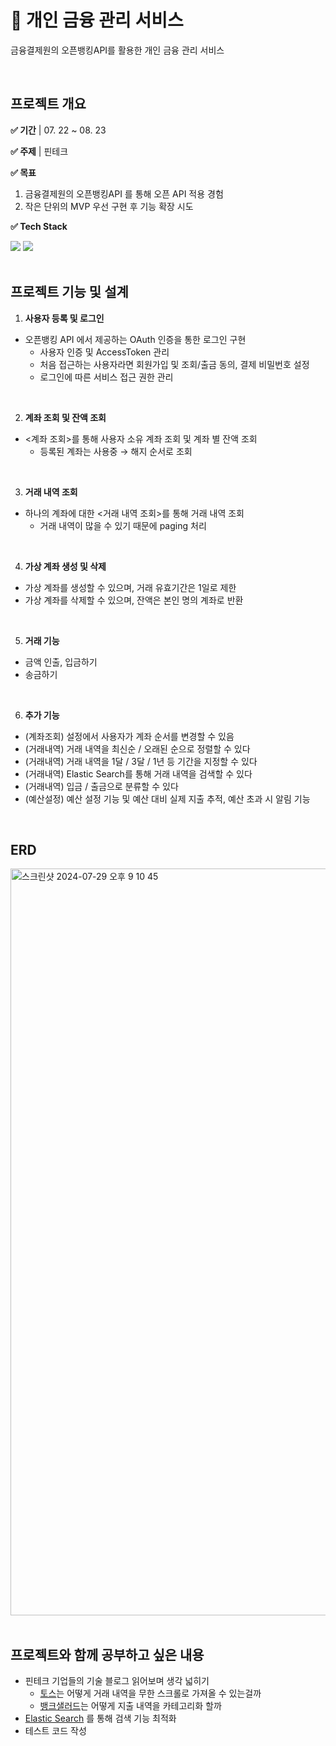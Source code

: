 # 💸 개인 금융 관리 서비스
금융결제원의 오픈뱅킹API를 활용한 개인 금융 관리 서비스

<br/>

## 프로젝트 개요

**✅ 기간** | 07. 22 ~ 08. 23

**✅ 주제** | 핀테크

**✅ 목표**
1. 금융결제원의 오픈뱅킹API 를 통해 오픈 API 적용 경험
2. 작은 단위의 MVP 우선 구현 후 기능 확장 시도

**✅ Tech Stack**
<div> 
  <img src="https://img.shields.io/badge/springboot-6DB33F?style=for-the-badge&logo=springboot&logoColor=white"> 
  <img src="https://img.shields.io/badge/postgresql-4169E1?style=for-the-badge&logo=postgresql&logoColor=white"> 
</div>


<br/>

## 프로젝트 기능 및 설계

1. **사용자 등록 및 로그인**
- 오픈뱅킹 API 에서 제공하는 OAuth 인증을 통한 로그인 구현
  - 사용자 인증 및 AccessToken 관리
  - 처음 접근하는 사용자라면 회원가입 및 조회/출금 동의, 결제 비밀번호 설정
  - 로그인에 따른 서비스 접근 권한 관리

<br/>

2. **계좌 조회 및 잔액 조회**
- <계좌 조회>를 통해 사용자 소유 계좌 조회 및 계좌 별 잔액 조회
  - 등록된 계좌는 사용중 → 해지 순서로 조회

<br/>

3. **거래 내역 조회**
- 하나의 계좌에 대한 <거래 내역 조회>를 통해 거래 내역 조회
  - 거래 내역이 많을 수 있기 때문에 paging 처리

<br/>

4. **가상 계좌 생성 및 삭제**
- 가상 계좌를 생성할 수 있으며, 거래 유효기간은 1일로 제한
- 가상 계좌를 삭제할 수 있으며, 잔액은 본인 명의 계좌로 반환

<br/>

5. **거래 기능**
- 금액 인출, 입금하기
- 송금하기

<br/>

6. **추가 기능**
- (계좌조회) 설정에서 사용자가 계좌 순서를 변경할 수 있음
- (거래내역) 거래 내역을 최신순 / 오래된 순으로 정렬할 수 있다
- (거래내역) 거래 내역을 1달 / 3달 / 1년 등 기간을 지정할 수 있다
- (거래내역) Elastic Search를 통해 거래 내역을 검색할 수 있다
- (거래내역) 입금 / 출금으로 분류할 수 있다
- (예산설정) 예산 설정 기능 및 예산 대비 실제 지출 추적, 예산 초과 시 알림 기능

<br/>

## ERD
<img width="1195" alt="스크린샷 2024-07-29 오후 9 10 45" src="https://github.com/user-attachments/assets/06d4add6-365b-47e6-b5aa-6c0ac80f7d26">

<br/>
<br/>

## 프로젝트와 함께 공부하고 싶은 내용

- 핀테크 기업들의 기술 블로그 읽어보며 생각 넓히기
    - [토스](https://toss.tech/tech)는 어떻게 거래 내역을 무한 스크롤로 가져올 수 있는걸까
    - [뱅크샐러드](https://blog.banksalad.com/)는 어떻게 지출 내역을 카테고리화 할까
- [Elastic Search](https://www.elastic.co/guide/en/elasticsearch/reference/current/index.html) 를 통해 검색 기능 최적화
- 테스트 코드 작성

<br/>
